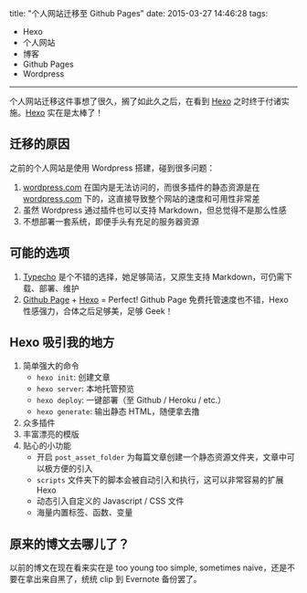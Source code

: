 title: "个人网站迁移至 Github Pages"
date: 2015-03-27 14:46:28
tags: 
- Hexo
- 个人网站
- 博客
- Github Pages
- Wordpress

---

个人网站迁移这件事想了很久，搁了如此久之后，在看到 [Hexo](http://hexo.io) 之时终于付诸实施。[Hexo](http://hexo.io) 实在是太棒了！

## 迁移的原因
之前的个人网站是使用 Wordpress 搭建，碰到很多问题：

1. [wordpress.com](http://wordpress.com) 在国内是无法访问的，而很多插件的静态资源是在 [wordpress.com](http://wordpress.com) 下的，这直接导致整个网站的速度和可用性非常差
2. 虽然 Wordpress 通过插件也可以支持 Markdown，但总觉得不是那么性感
3. 不想部署一套系统，即便手头有充足的服务器资源

## 可能的选项

1. [Typecho](http://typecho.org/) 是个不错的选择，她足够简洁，又原生支持 Markdown，可仍需下载、部署、维护
2. [Github Page](https://pages.github.com/) + [Hexo](http://hexo.io) = Perfect! Github Page 免费托管速度也不错，Hexo 性感强力，合体之后足够美，足够 Geek！

## Hexo 吸引我的地方

1. 简单强大的命令
    - `hexo init`: 创建文章
    - `hexo server`: 本地托管预览
    - `hexo deploy`: 一键部署（至 Github / Heroku / etc.）
    - `hexo generate`: 输出静态 HTML，随便拿去撸
2. 众多插件
3. 丰富漂亮的模版
4. 贴心的小功能
    - 开启 `post_asset_folder` 为每篇文章创建一个静态资源文件夹，文章中可以极方便的引入
    - `scripts` 文件夹下的脚本会被自动引入和执行，这可以非常容易的扩展 Hexo
    - 动态引入自定义的 Javascript / CSS 文件
    - 海量内置标签、函数、变量

## 原来的博文去哪儿了？

以前的博文在现在看来实在是 too young too simple, sometimes naive，还是不要在拿出来自黑了，统统 clip 到 Evernote 备份罢了。
